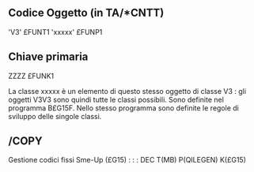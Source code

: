 ## Codice Oggetto (in TA/\*CNTT)
 'V3'                               £FUNT1
 'xxxxx'                            £FUNP1
## Chiave primaria
 ZZZZ                               £FUNK1

La classe xxxxx è un elemento di questo stesso oggetto di classe V3 :  gli oggetti V3V3 sono quindi tutte le classi possibili. Sono definite nel programma B£G15F.
Nello stesso programma sono definite le regole di sviluppo delle singole classi.

## /COPY
Gestione codici fissi Sme-Up (£G15) : 
 :  : DEC T(MB) P(QILEGEN) K(£G15)
